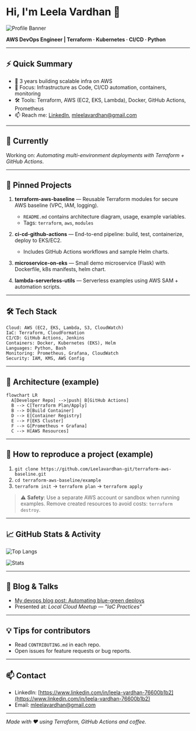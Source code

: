 # Hi, I'm Leela Vardhan 👋

![Profile Banner](./banner.png)

**AWS DevOps Engineer | Terraform · Kubernetes · CI/CD · Python**

---

## ⚡ Quick Summary

* 🔧 3 years building scalable infra on AWS
* 🧩 Focus: Infrastructure as Code, CI/CD automation, containers, monitoring
* 🛠️ Tools: Terraform, AWS (EC2, EKS, Lambda), Docker, GitHub Actions, Prometheus
* 📫 Reach me: [LinkedIn](https://www.linkedin.com/in/leela-vardhan-76600b1b2), [mleelavardhan@gmail.com](mailto:mleelavardhan@gmail.com)

---

## 🔭 Currently

Working on: *Automating multi-environment deployments with Terraform + GitHub Actions*.

---

## 📌 Pinned Projects

1. **terraform-aws-baseline** — Reusable Terraform modules for secure AWS baseline (VPC, IAM, logging).

   * `README.md` contains architecture diagram, usage, example variables.
   * Tags: `terraform`, `aws`, `modules`

2. **ci-cd-github-actions** — End-to-end pipeline: build, test, containerize, deploy to EKS/EC2.

   * Includes GitHub Actions workflows and sample Helm charts.

3. **microservice-on-eks** — Small demo microservice (Flask) with Dockerfile, k8s manifests, helm chart.

4. **lambda-serverless-utils** — Serverless examples using AWS SAM + automation scripts.

---

## 🛠️ Tech Stack

```
Cloud: AWS (EC2, EKS, Lambda, S3, CloudWatch)
IaC: Terraform, CloudFormation
CI/CD: GitHub Actions, Jenkins
Containers: Docker, Kubernetes (EKS), Helm
Languages: Python, Bash
Monitoring: Prometheus, Grafana, CloudWatch
Security: IAM, KMS, AWS Config
```

---

## 🧭 Architecture (example)

```mermaid
flowchart LR
  A[Developer Repo] -->|push| B[GitHub Actions]
  B --> C[Terraform Plan/Apply]
  B --> D[Build Container]
  D --> E[Container Registry]
  E --> F[EKS Cluster]
  F --> G[Prometheus + Grafana]
  C --> H[AWS Resources]
```

---

## 📂 How to reproduce a project (example)

1. `git clone https://github.com/Leelavardhan-git/terraform-aws-baseline.git`
2. `cd terraform-aws-baseline/example`
3. `terraform init` → `terraform plan` → `terraform apply`

> ⚠️ **Safety**: Use a separate AWS account or sandbox when running examples. Remove created resources to avoid costs: `terraform destroy`.

---

## 📈 GitHub Stats & Activity

![Top Langs](https://github-readme-stats.vercel.app/api/top-langs/?username=Leelavardhan-git\&layout=compact)

![Stats](https://github-readme-stats.vercel.app/api?username=Leelavardhan-git\&show_icons=true\&count_private=true)

---

## 📝 Blog & Talks

* [My devops blog post: Automating blue-green deploys](https://your-blog.example.com)
* Presented at: *Local Cloud Meetup — "IaC Practices"*

---

## 💡 Tips for contributors

* Read `CONTRIBUTING.md` in each repo.
* Open issues for feature requests or bug reports.

---

## 📫 Contact

* LinkedIn: [https://www.linkedin.com/in/leela-vardhan-76600b1b2](https://www.linkedin.com/in/leela-vardhan-76600b1b2)
* Email: [mleelavardhan@gmail.com](mailto:mleelavardhan@gmail.com)

---

*Made with ❤️ using Terraform, GitHub Actions and coffee.*
